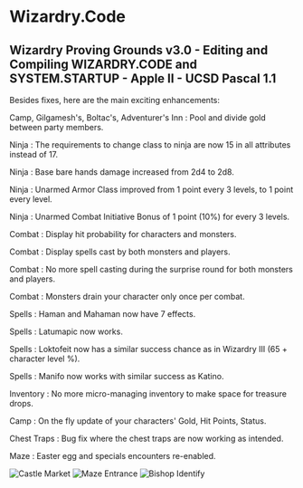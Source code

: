 # Wizardry.Code
Wizardry Proving Grounds v3.0 - Editing and Compiling WIZARDRY.CODE and SYSTEM.STARTUP - Apple II - UCSD Pascal 1.1
-

Besides fixes, here are the main exciting enhancements:

Camp, Gilgamesh's, Boltac's, Adventurer's Inn : Pool and divide gold between party members.	

Ninja : The requirements to change class to ninja are now 15 in all attributes instead of 17.

Ninja : Base bare hands damage increased from 2d4 to 2d8.

Ninja : Unarmed Armor Class improved from 1 point every 3 levels, to 1 point every level.

Ninja : Unarmed Combat Initiative Bonus of 1 point (10%) for every 3 levels.

Combat : Display hit probability for characters and monsters.

Combat : Display spells cast by both monsters and players.

Combat : No more spell casting during the surprise round for both monsters and players.

Combat : Monsters drain your character only once per combat.

Spells : Haman and Mahaman now have 7 effects.

Spells : Latumapic now works.

Spells : Loktofeit now has a similar success chance as in Wizardry III (65 + character level %).

Spells : Manifo now works with similar success as Katino.

Inventory : No more micro-managing inventory to make space for treasure drops.

Camp : On the fly update of your characters' Gold, Hit Points, Status.

Chest Traps : Bug fix where the chest traps are now working as intended.

Maze : Easter egg and specials encounters re-enabled.

<img src="resources/castle-market-party-01.png" alt="Castle Market"/>
<img src="resources/maze-entrance-party-01.png" alt="Maze Entrance"/>
<img src="resources/bishop-identify-01.png" alt="Bishop Identify"/>
